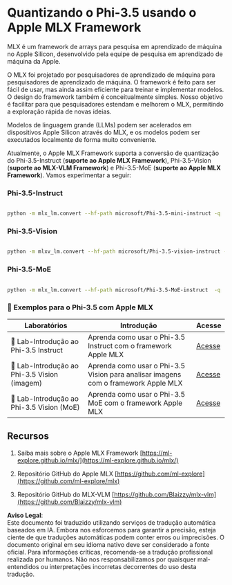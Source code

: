 # **Quantizando o Phi-3.5 usando o Apple MLX Framework**

MLX é um framework de arrays para pesquisa em aprendizado de máquina no Apple Silicon, desenvolvido pela equipe de pesquisa em aprendizado de máquina da Apple.

O MLX foi projetado por pesquisadores de aprendizado de máquina para pesquisadores de aprendizado de máquina. O framework é feito para ser fácil de usar, mas ainda assim eficiente para treinar e implementar modelos. O design do framework também é conceitualmente simples. Nosso objetivo é facilitar para que pesquisadores estendam e melhorem o MLX, permitindo a exploração rápida de novas ideias.

Modelos de linguagem grande (LLMs) podem ser acelerados em dispositivos Apple Silicon através do MLX, e os modelos podem ser executados localmente de forma muito conveniente.

Atualmente, o Apple MLX Framework suporta a conversão de quantização do Phi-3.5-Instruct (**suporte ao Apple MLX Framework**), Phi-3.5-Vision (**suporte ao MLX-VLM Framework**) e Phi-3.5-MoE (**suporte ao Apple MLX Framework**). Vamos experimentar a seguir:

### **Phi-3.5-Instruct**

```bash

python -m mlx_lm.convert --hf-path microsoft/Phi-3.5-mini-instruct -q

```

### **Phi-3.5-Vision**

```bash

python -m mlxv_lm.convert --hf-path microsoft/Phi-3.5-vision-instruct -q

```

### **Phi-3.5-MoE**

```bash

python -m mlx_lm.convert --hf-path microsoft/Phi-3.5-MoE-instruct  -q

```

### **🤖 Exemplos para o Phi-3.5 com Apple MLX**

| Laboratórios | Introdução | Acesse |
| ------------ | ---------- | ------ |
| 🚀 Lab-Introdução ao Phi-3.5 Instruct  | Aprenda como usar o Phi-3.5 Instruct com o framework Apple MLX   |  [Acesse](../../../../../code/09.UpdateSamples/Aug/mlx-phi35-instruct.ipynb)    |
| 🚀 Lab-Introdução ao Phi-3.5 Vision (imagem) | Aprenda como usar o Phi-3.5 Vision para analisar imagens com o framework Apple MLX     |  [Acesse](../../../../../code/09.UpdateSamples/Aug/mlx-phi35-vision.ipynb)    |
| 🚀 Lab-Introdução ao Phi-3.5 Vision (MoE)   | Aprenda como usar o Phi-3.5 MoE com o framework Apple MLX  |  [Acesse](../../../../../code/09.UpdateSamples/Aug/mlx-phi35-moe.ipynb)    |

## **Recursos**

1. Saiba mais sobre o Apple MLX Framework [https://ml-explore.github.io/mlx/](https://ml-explore.github.io/mlx/)

2. Repositório GitHub do Apple MLX [https://github.com/ml-explore](https://github.com/ml-explore/mlx)

3. Repositório GitHub do MLX-VLM [https://github.com/Blaizzy/mlx-vlm](https://github.com/Blaizzy/mlx-vlm)

**Aviso Legal**:  
Este documento foi traduzido utilizando serviços de tradução automática baseados em IA. Embora nos esforcemos para garantir a precisão, esteja ciente de que traduções automáticas podem conter erros ou imprecisões. O documento original em seu idioma nativo deve ser considerado a fonte oficial. Para informações críticas, recomenda-se a tradução profissional realizada por humanos. Não nos responsabilizamos por quaisquer mal-entendidos ou interpretações incorretas decorrentes do uso desta tradução.